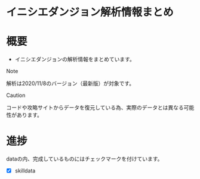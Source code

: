 # イニシエダンジョン解析情報まとめ

# 概要
- イニシエダンジョンの解析情報をまとめています。

> [!Note]
> 解析は2020/11/8のバージョン（最新版）が対象です。

> [!Caution]
> コードや攻略サイトからデータを復元している為、実際のデータとは異なる可能性があります。

# 進捗
dataの内、完成しているものにはチェックマークを付けています。
- [x] skilldata
